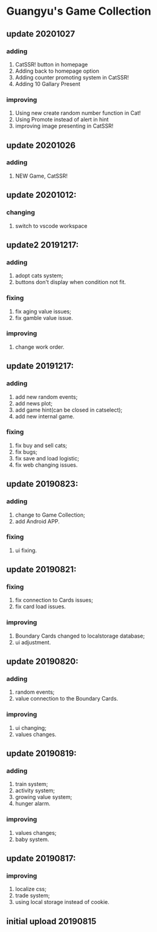 # Guangyu's Game Collection

## update 20201027
### adding
1. CatSSR! button in homepage
2. Adding back to homepage option
3. Adding counter promoting system in CatSSR!
4. Adding 10 Gallary Present
### improving
1. Using new create random number function in Cat!
2. Using Promote instead of alert in hint
3. improving image presenting  in CatSSR!

## update 20201026
### adding
1. NEW Game, CatSSR!

## update 20201012:
### changing
1. switch to vscode workspace

## update2 20191217:
### adding
1. adopt cats system;
2. buttons don't display when condition not fit.
### fixing
1. fix aging value issues;
2. fix gamble value issue.
### improving
1. change work order.

## update 20191217:
### adding
1. add new random events;
2. add news plot;
3. add game hint(can be closed in catselect);
4. add new internal game.
### fixing
1. fix buy and sell cats;
2. fix bugs;
3. fix save and load logistic;
4. fix web changing issues.

## update 20190823:
### adding
1. change to Game Collection;
2. add Android APP.
### fixing
1. ui fixing.

## update 20190821:
### fixing
1. fix connection to Cards issues;
2. fix card load issues.
### improving
1. Boundary Cards changed to localstorage database;
2. ui adjustment.

## update 20190820:
### adding
1. random events;
2. value connection to the Boundary Cards.
### improving
1. ui changing;
2. values changes.

## update 20190819:
### adding
1. train system;
2. activity system;
3. growing value system;
4. hunger alarm.
### improving
1. values changes;
2. baby system.

## update 20190817:
### improving
1. localize css;
2. trade system;
3. using local storage instead of cookie.

## initial upload 20190815